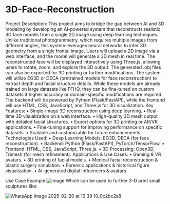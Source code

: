 # 3D-Face-Reconstruction
Project Description:
This project aims to bridge the gap between AI and 3D modeling by developing an AI-powered system that reconstructs realistic 3D face models from a single 2D image using deep learning techniques. Unlike traditional photogrammetry, which requires multiple images from different angles, this system leverages neural networks to infer 3D geometry from a single frontal image.
Users will upload a 2D image via a web interface, and the model will generate a 3D mesh in real time. The reconstructed face will be displayed interactively using Three.js, allowing users to rotate, zoom, and explore the 3D output. The generated .obj files can also be exported for 3D printing or further modifications.
The system will utilize EG3D or DECA (pretrained models for face reconstruction) to extract depth and facial structure details. While these models are already trained on large datasets like FFHQ, they can be fine-tuned on custom datasets if higher accuracy or domain-specific modifications are required. The backend will be powered by Python (Flask/FastAPI), while the frontend will use HTML, CSS, JavaScript, and Three.js for 3D visualization.
Key Features:
•	Single-image 3D reconstruction using deep learning.
•	Real-time 3D visualization on a web interface.
•	High-quality 3D mesh output with detailed facial structures.
•	Export options for 3D printing or AR/VR applications.
•	Fine-tuning support for improving performance on specific datasets.
•	Scalable and customizable for future enhancements.
Technologies Used:
•	Deep Learning Models: EG3D, DECA (for face reconstruction).
•	Backend: Python (Flask/FastAPI), PyTorch/TensorFlow.
•	Frontend: HTML, CSS, JavaScript, Three.js.
•	3D Processing: Open3D, Trimesh (for mesh refinement).
Applications & Use Cases:
•	Gaming & VR avatars.
•	3D printing of facial models.
•	Medical facial reconstruction & plastic surgery simulation.
•	Forensic applications & historical figure visualization.
•	AI-generated digital influencers & avatars.

Use Case Example 
![image](https://github.com/user-attachments/assets/3a25c40f-4530-4de3-b67d-67ad1e6f1a9f)
Which can be used to further 3-D print small sculptures like:

![WhatsApp Image 2025-02-20 at 19 38 10_0c2bc2a8](https://github.com/user-attachments/assets/c0f7fc8d-47a0-44c1-aecb-05a6edf88e0a)
